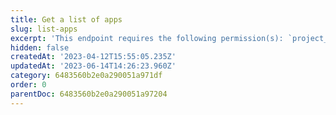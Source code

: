 ```yaml
---
title: Get a list of apps
slug: list-apps
excerpt: 'This endpoint requires the following permission(s): `project_configuration:apps:read`.'
hidden: false
createdAt: '2023-04-12T15:55:05.235Z'
updatedAt: '2023-06-14T14:26:23.960Z'
category: 6483560b2e0a290051a971df
order: 0
parentDoc: 6483560b2e0a290051a97204
---
```

